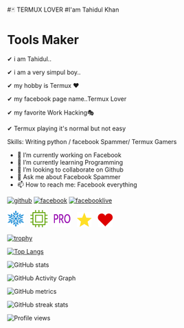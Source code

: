 #🃏 TERMUX LOVER
#I'am Tahidul Khan

# Tools Maker

✔ i am Tahidul..

✔ i am a very simpul boy..

✔ my hobby is Termux ♥

✔ my facebook page name..Termux Lover

✔ my favorite Work Hacking🎭 

✔ Termux playing it's normal  but not easy


Skills: Writing python / facebook Spammer/ Termux Gamers 

- 🔭 I’m currently working on Facebook 
- 🌱 I’m currently learning Programming  
- 👯 I’m looking to collaborate on Github  
- 💬 Ask me about Facebook Spammer 
- 📫 How to reach me: Facebook everything  


[<img src='https://cdn.jsdelivr.net/npm/simple-icons@3.0.1/icons/github.svg' alt='github' height='40'>](https://github.com/TAHIDUL-123)  [<img src='https://cdn.jsdelivr.net/npm/simple-icons@3.0.1/icons/facebook.svg' alt='facebook' height='40'>](https://www.facebook.com/Termuxlover111)  [<img src='https://cdn.jsdelivr.net/npm/simple-icons@3.0.1/icons/facebooklive.svg' alt='facebooklive' height='40'>](TOR.BAP.TAHIDUL)  

<a href='https://archiveprogram.github.com/'><img src='https://raw.githubusercontent.com/acervenky/animated-github-badges/master/assets/acbadge.gif' width='40' height='40'></a> <a href='https://docs.github.com/en/developers'><img src='https://raw.githubusercontent.com/acervenky/animated-github-badges/master/assets/devbadge.gif' width='40' height='40'></a> <a href='https://github.com/pricing'><img src='https://raw.githubusercontent.com/acervenky/animated-github-badges/master/assets/pro.gif' width='40' height='40'></a> <a href='https://stars.github.com/'><img src='https://raw.githubusercontent.com/acervenky/animated-github-badges/master/assets/starbadge.gif' width='35' height='35'></a> <a href='https://docs.github.com/en/github/supporting-the-open-source-community-with-github-sponsors'><img src='https://raw.githubusercontent.com/acervenky/animated-github-badges/master/assets/sponsorbadge.gif' width='35' height='35'></a> 

[![trophy](https://github-profile-trophy.vercel.app/?username=TAHIDUL-123)](https://github.com/ryo-ma/github-profile-trophy)

[![Top Langs](https://github-readme-stats.vercel.app/api/top-langs/?username=TAHIDUL-123)](https://github.com/anuraghazra/github-readme-stats)

![GitHub stats](https://github-readme-stats.vercel.app/api?username=TAHIDUL-123&show_icons=true&count_private=true)  

![GitHub Activity Graph](https://activity-graph.herokuapp.com/graph?username=TAHIDUL-123)  

![GitHub metrics](https://metrics.lecoq.io/TAHIDUL-123)  

![GitHub streak stats](https://github-readme-streak-stats.herokuapp.com/?user=TAHIDUL-123)  

![Profile views](https://gpvc.arturio.dev/TAHIDUL-123)  
